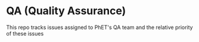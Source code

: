  # QA (Quality Assurance)
This repo tracks issues assigned to PhET's QA team and the relative priority of these issues
